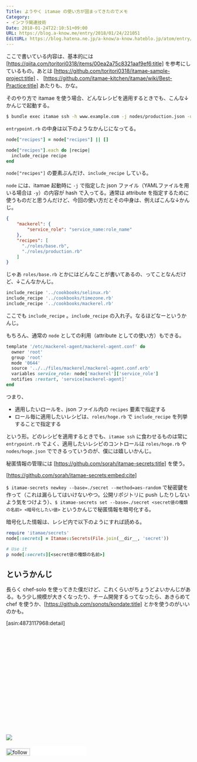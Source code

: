 ```yaml
---
Title: ようやく itamae の使い方が固まってきたのでメモ
Category:
- インフラ関連技術
Date: 2018-01-24T22:10:51+09:00
URL: https://blog.a-know.me/entry/2018/01/24/221051
EditURL: https://blog.hatena.ne.jp/a-know/a-know.hateblo.jp/atom/entry/8599973812340477894
---
```


ここで書いている内容は、基本的には [https://qiita.com/toritori0318/items/00ea2a75c8321aaf9ef6:title] を参考にしているもの。あとは [https://github.com/toritori0318/itamae-sample-project:title] 、 
[https://github.com/itamae-kitchen/itamae/wiki/Best-Practice:title] あたりも、かな。



<!-- more -->




そのやり方で itamae を使う場合、どんなレシピを適用するときでも、こんな↓かんじで起動する。

```sh
$ bundle exec itamae ssh -h www.example.com -j nodes/production.json -u a-know entrypoint.rb
```

`entrypoint.rb` の中身は以下のようなかんじになってる。

```ruby
node["recipes"] = node["recipes"] || []

node["recipes"].each do |recipe|
  include_recipe recipe
end
```

`node["recipes"]` の要素ぶんだけ、`include_recipe` している。


`node` には、itamae 起動時に `-j` で指定した json ファイル（YAMLファイルを用いる場合は `-y`）の内容が hash で入ってる。通常は attribute を指定するために使うものだと思うんだけど、今回の使い方だとその中身は、例えばこんな↓かんじ。

```json
{
    "mackerel": {
        "service_role": "service_name:role_name"
    },
    "recipes": [
      "./roles/base.rb",
      "./roles/production.rb"
    ]
}
```

じゃあ `roles/base.rb` とかにはどんなことが書いてあるの、ってことなんだけど、↓こんなかんじ。

```ruby
include_recipe '../cookbooks/selinux.rb'
include_recipe '../cookbooks/timezone.rb'
include_recipe '../cookbooks/mackerel.rb'
```

ここでも `include_recipe` 。`include_recipe` の入れ子。なるほどなーというかんじ。


もちろん、通常の `node` としての利用（attribute としての使い方）もできる。

```ruby
template '/etc/mackerel-agent/mackerel-agent.conf' do
  owner 'root'
  group 'root'
  mode '0644'
  source '../../files/mackerel/mackerel-agent.conf.erb'
  variables service_role: node['mackerel']['service_role']
  notifies :restart, 'service[mackerel-agent]'
end
```


つまり、

- 適用したいロールを、json ファイル内の `recipes` 要素で指定する
- ロール毎に適用したいレシピは、`roles/hoge.rb` で `include_recipe` を列挙することで指定する

という形。どのレシピを適用するときでも、`itamae ssh` に食わせるものは常に `entrypoint.rb` でよく、適用したいレシピのコントロールは `roles/hoge.rb` や `nodes/hoge.json` でできるっていうのが、僕には嬉しいかんじ。


秘匿情報の管理には [https://github.com/sorah/itamae-secrets:title] を使う。




[https://github.com/sorah/itamae-secrets:embed:cite]



`$ itamae-secrets newkey --base=./secret --method=aes-random` で秘密鍵を作って（これは漏らしてはいけないやつ。公開リポジトリに push したりしないよう気をつけよう）、`$ itamae-secrets set --base=./secret <secret値の種類の名前> <暗号化したい値>` というかんじで秘匿情報を暗号化する。


暗号化した情報は、レシピ内で以下のようにすれば読める。


```ruby
require 'itamae/secrets'
node[:secrets] = Itamae::Secrets(File.join(__dir__, 'secret'))

# Use it
p node[:secrets][<secret値の種類の名前>]
```


## というかんじ


長らく chef-solo を使ってきた僕だけど、これくらいがちょうどよいかんじがある。もう少し規模が大きくなったり、チーム開発するってなったら、あきらめて chef を使うか、[https://github.com/sonots/kondate:title] とかを使うのがいいのかも。




[asin:4873117968:detail]




<div>
<br>
<script async src="//pagead2.googlesyndication.com/pagead/js/adsbygoogle.js"></script>
<!-- article-bottom2 -->
<ins class="adsbygoogle"
     style="display:inline-block;width:300px;height:250px"
     data-ad-client="ca-pub-3463034538369189"
     data-ad-slot="5274552934"></ins>
<script>
(adsbygoogle = window.adsbygoogle || []).push({});
</script>

<a href="http://bit.ly/grass-graph" target='blank' rel="nofollow"><img src="https://cdn-ak.f.st-hatena.com/images/fotolife/a/a-know/20170405/20170405220342.png"></a>
<br>
</div>

<div>
<a href='http://cloud.feedly.com/#subscription%2Ffeed%2Fhttp%3A%2F%2Fblog.a-know.me%2Ffeed'  target='blank'><img id='feedlyFollow' src='//s3.feedly.com/img/follows/feedly-follow-rectangle-volume-small_2x.png' alt='follow us in feedly' width='65' height='20'></a>



<iframe src="//blog.hatena.ne.jp/a-know/a-know.hateblo.jp/subscribe/iframe" allowtransparency="true" frameborder="0" scrolling="no" width="150" height="28"></iframe>
</div>
